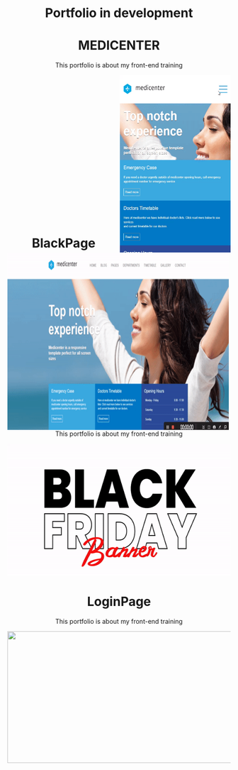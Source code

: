 <h1 align="center">Portfolio in development</h1>

  <h1 align="center">MEDICENTER</h1>
  
  <p align="center">This portfolio is about my front-end training</p>


<img align="right" width="250" height="400" src="./Gifs/gif-do-cel.gif" height="425" />


<img align="left" width="500" height="400" src="./Gifs/gif-do-pc.gif" height="425" width="auto"/>

<br> <br> <br> <br> <br> <br>
<br> <br> <br>
<br> <br> <br>
<br> <br> <br>
<br> <br> <br>
<br>


 <h1 align="center">BlackPage</h1>
    <p align="center">This portfolio is about my front-end training</p>

  <p align="center">

  <img  width="600" height="297" src="./Gifs/black-friday.gif" height="425" width="auto"/>
 
</p>

<h1 align="center">LoginPage</h1>
    <p align="center">This portfolio is about my front-end training</p>
    
   <p align="center">

  <img  width="600" height="297" src="./Gifs/login-pag.gif" height="425" width="auto"/>
 
</p>
  








